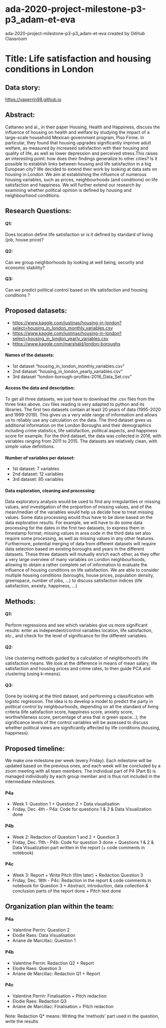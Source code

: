 # ada-2020-project-milestone-p3-p3_adam-et-eva
ada-2020-project-milestone-p3-p3_adam-et-eva created by GitHub Classroom

# Title: Life satisfaction and housing conditions in London

## Data story:

https://vaperrin98.github.io 


## Abstract:
Cattaneo and al., in their paper Housing, Health and Happiness, discuss the influence of housing on health and welfare by studying the impact of a large-scale household Mexican government program, Piso Firme. In particular, they found that housing upgrades significantly improve adult welfare, as measured by increased satisfaction with their housing and quality of life, as well as lower depression and perceived stress.This raises an interesting point: how does their findings generalize to other cities? Is it possible to establish links between housing and life satisfaction in a big European city? We decided to extend their work by looking at data sets on housing in London. We aim at establishing the influence of numerous housing variables, such as prices, neighbourhoods (and conditions) on life satisfaction and happiness. We will further extend our research by examining whether political opinion is defined by housing and neighbourhood conditions.

## Research Questions: 
#### Q1: 
Does location define life satisfaction or is it defined by standard of living (job, house price)?
#### Q2: 
Can we group neighborhoods by looking at well being, security and economic stability? 
#### Q3: 
Can we predict political control based on life satisfaction and housing conditions ? 

## Proposed datasets:
- https://www.kaggle.com/justinas/housing-in-london?select=housing_in_london_monthly_variables.csv 
- https://www.kaggle.com/justinas/housing-in-london?select=housing_in_london_yearly_variables.csv
- https://www.kaggle.com/marshald/london-boroughs 

#### Names of the datasets:
- 1st dataset “housing_in_london_monthly_variables.csv”
- 2nd dataset “housing_in_london_yearly_variables.csv”
- 3rd dataset “london-borough-profiles-2016_Data_Set.csv”

#### Access the data and description:
To get all three datasets, we just have to download the .csv files from the three links above. csv files reading is very adapted to python and its libraries.
The first two datasets contain at least 20 years of data (1995-2020 and 1999-2019). This gives us a very wide range of information and allows us to reliably use any calculation on the data. 
The third dataset gives us additional information on the London Boroughs and their demographics including crime statistics, life satisfaction, political aspects, and happiness score for example. For the third dataset, the data was collected in 2016, with variables ranging from 2011 to 2015.
The datasets are relatively clean, with simple value definitions.

#### Number of variables per dataset:
- 1st dataset: 7 variables
- 2nd dataset: 12 variables
- 3rd dataset: 85 variables

#### Data exploration, cleaning and processing:
Data exploratory analysis would be used to find any irregularities or missing values, and investigation of the proportion of missing values, and of the mean/median of the variables would help us decide how to treat missing values. Some data processing would thus have to be done based on the data exploration results. For example, we will have to do some data processing for the dates in the first two datasets, to express them in timestamp format; missing values in area code in the third data set also require some processing, as well as missing values in any other features. Furthermore, potential merging of data from different datasets will require data selection based on existing boroughs and years in the different datasets.
These three datasets will mutually enrich each other, as they offer a very large overview of many variables on London neighbourhoods, allowing to obtain a rather complete set of information to evaluate the influence of housing conditions on life satisfaction.  We are able to consider multiple housing conditions (boroughs, house prices, population density, greenspace, number of jobs, ...) to discuss satisfaction indices (life satisfaction, anxiety, happiness, …)

## Methods:
#### Q1: 
Perform regressions and see which variables give us more significant results: enter as independent/control variables location, life satisfaction, etc., and check for the level of significance for the different variables.
#### Q2: 
Use clustering methods guided by a calculation of neighborhood’s life satisfaction means. We look at the difference in means of mean salary, life satisfaction and housing prices and crime rates, to then guide PCA and clustering (using k-means).
#### Q3: 
Done by looking at the third dataset, and performing a classification with logistic regression. The idea is to develop a model to predict the party in political control by neighbourhoods, depending on all the standard of living criteria (life satisfaction score, happiness score, anxiety score, worthwhileness score, percentage of area that is green space…); the significance levels of the control variables will be assessed to discuss whether political views are significantly affected by life conditions (housing, happiness).

## Proposed timeline:
We make one milestone per week (every Friday). Each milestone will be updated based on the previous ones, and each week will be concluded by a zoom meeting with all team members.
The individual part of P4 (Part B) is managed individually by each group member and is thus not included in the intermediate milestones.

#### P4a
- Week 1: Question 1 + Question 2 + Data visualisation
- Friday, Dec. 4th - P4a: Code for questions 1 & 2 & Data Visualization done

#### P4b
- Week 2: Redaction of Question 1 and 2 + Question 3
- Friday, Dec. 11th - P4b: Code for question 3 done + Questions 1 & 2 & Data Visualization part written in the report (+ code comments in notebook)

#### P4c
- Week 3: Report + Write Pitch (film later) + Redaction Question 3
- Friday, Dec. 18th - P4c: Redaction in the report & code comments in notebook for Question 3 + Abstract, introduction, data collection & conclusion parts of the report done + Pitch text done

## Organization plan within the team:
#### P4a
- Valentine Perrin: Question 2
- Elodie Raes: Data Visualisation
- Ariane de Marcillac: Question 1

#### P4b
- Valentine Perrin: Redaction Q2 + Report
- Elodie Raes: Question 3
- Ariane de Marcillac: Redaction Q1 + Report

#### P4c
- Valentine Perrin: Finalisation + Pitch redaction
- Elodie Raes: Redaction Q3
- Ariane de Marcillac: Finalisation + Pitch redaction

Note: Redaction Q* means: Writing the ‘methods’ part used in the question, write the results
